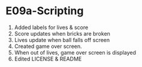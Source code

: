 # E09a-Scripting 

1. Added labels for lives & score
2. Score updates when bricks are broken
3. Lives update when ball falls off screen
4. Created game over screen.
5. When out of lives, game over screen is displayed
6. Edited LICENSE & README
